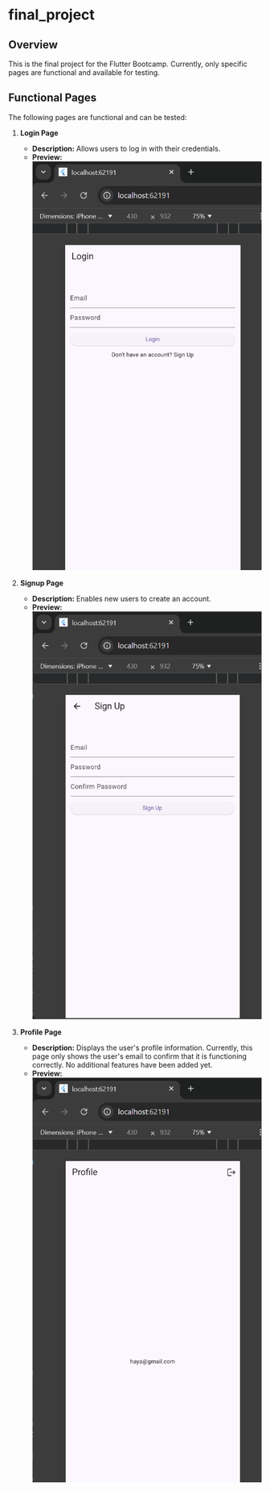 # final_project


## Overview
This is the final project for the Flutter Bootcamp.
Currently, only specific pages are functional and available for testing.

## Functional Pages
The following pages are functional and can be tested:

1. **Login Page**
   - **Description:** Allows users to log in with their credentials.
   - **Preview:**
     ![Login Page Screenshot](assets/screenshots/login.png)

2. **Signup Page**
   - **Description:** Enables new users to create an account.
   - **Preview:**
     ![Signup Page Screenshot](assets/screenshots/signup.png)

3. **Profile Page**
   - **Description:** Displays the user's profile information. Currently, this page only shows the user's email to confirm that it is functioning correctly. No additional features have been added yet.
   - **Preview:**
     ![Profile Page Screenshot](assets/screenshots/profile.png)
